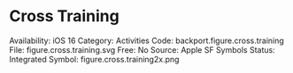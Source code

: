 # Cross Training

Availability: iOS 16
Category: Activities
Code: backport.figure.cross.training
File: figure.cross.training.svg
Free: No
Source: Apple SF Symbols
Status: Integrated
Symbol: figure.cross.training2x.png